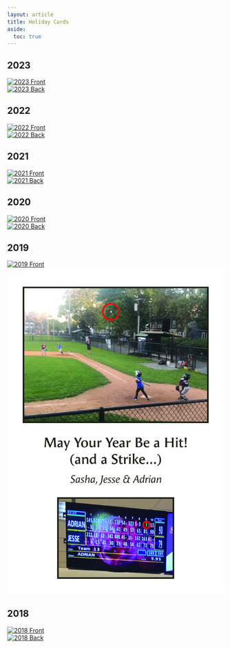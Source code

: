 ```yaml
---
layout: article
title: Holiday Cards
aside:
  toc: true
---
```


## 2023

<div class="grid-container">
  <div class="grid grid--py-3">
    <div class="cell cell--8">
      <a href="/holiday/AdrianHolidayCard11_front.jpg">
        <img class="image-h image-h--xl" src="/holiday/AdrianHolidayCard11_front.jpg" title="2023 Front"/>
      </a>
    </div>
    <div class="cell cell--4">
      <a href="/holiday/AdrianHolidayCard11_back.jpg">
        <img class="image-h image-h--xl" src="/holiday/AdrianHolidayCard11_back.jpg" title="2023 Back"/>
      </a>
    </div>
  </div>
</div>


## 2022

<div class="grid-container">
  <div class="grid grid--py-3">
    <div class="cell cell--8">
      <a href="/holiday/AdrianHolidayCard10_front.jpg">
        <img class="image-h image-h--xl" src="/holiday/AdrianHolidayCard10_front.jpg" title="2022 Front"/>
      </a>
    </div>
    <div class="cell cell--4">
      <a href="/holiday/AdrianHolidayCard10_back.jpg">
        <img class="image-h image-h--xl" src="/holiday/AdrianHolidayCard10_back.jpg" title="2022 Back"/>
      </a>
    </div>
  </div>
</div>

## 2021

<div class="grid-container">
  <div class="grid grid--py-3">
    <div class="cell cell--4">
      <a href="/holiday/AdrianHolidayCard9_front.jpg">
        <img class="image-h image-h--xl" src="/holiday/AdrianHolidayCard9_front.jpg" title="2021 Front"/>
      </a>
    </div>
    <div class="cell cell--4">
      <a href="/holiday/AdrianHolidayCard9_back.jpg">
        <img class="image-h image-h--xl" src="/holiday/AdrianHolidayCard9_back.jpg" title="2021 Back"/>
      </a>
    </div>
  </div>
</div>

## 2020

<div class="grid-container">
  <div class="grid grid--py-3">
    <div class="cell cell--4">
      <a href="/holiday/AdrianHolidayCard8_front.jpg">
        <img class="image-h image-h--xl" src="/holiday/AdrianHolidayCard8_front.jpg" title="2020 Front"/>
      </a>
    </div>
    <div class="cell cell--4">
      <a href="/holiday/AdrianHolidayCard8_back.jpg">
        <img class="image-h image-h--xl" src="/holiday/AdrianHolidayCard8_back.jpg" title="2020 Back"/>
      </a>
    </div>
  </div>
</div>

## 2019

<div class="grid-container">
  <div class="grid grid--py-3">
    <div class="cell cell--4">
      <a href="/holiday/AdrianHolidayCard7_front.jpg">
        <img class="image-h image-h--xl" src="/holiday/AdrianHolidayCard7_front.jpg" title="2019 Front"/>
      </a>
    </div>
    <div class="cell cell--4">
      <a href="/holiday/AdrianHolidayCard7_back.jpg">
        <img class="image-h image-h--xl" src="/holiday/AdrianHolidayCard7_back.jpg" title="2019 Back"/>
      </a>
    </div>
  </div>
</div>


## 2018

<div class="grid-container">
  <div class="grid grid--py-3">
    <div class="cell cell--4">
      <a href="/holiday/AdrianHolidayCard6_front.jpg">
        <img class="image-h image-h--xl" src="/holiday/AdrianHolidayCard6_front.jpg" title="2018 Front"/>
      </a>
    </div>
    <div class="cell cell--4">
      <a href="/holiday/AdrianHolidayCard6_back.jpg">
        <img class="image-h image-h--xl" src="/holiday/AdrianHolidayCard6_back.jpg" title="2018 Back"/>
      </a>
    </div>
  </div>
</div>
